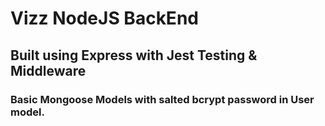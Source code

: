 # Vizz NodeJS BackEnd

## Built using Express with Jest Testing & Middleware

### Basic Mongoose Models with salted bcrypt password in User model.
